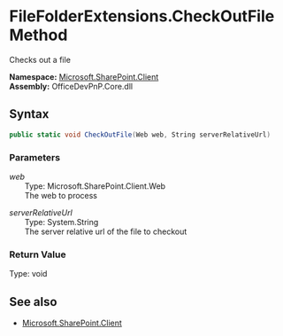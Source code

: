 # FileFolderExtensions.CheckOutFile Method  
Checks out a file  

**Namespace:** [Microsoft.SharePoint.Client](Microsoft.SharePoint.Client.md)  
**Assembly:** OfficeDevPnP.Core.dll  
## Syntax
```C#
public static void CheckOutFile(Web web, String serverRelativeUrl)
```
### Parameters
*web*  
&emsp;&emsp;Type: Microsoft.SharePoint.Client.Web  
&emsp;&emsp;The web to process  

*serverRelativeUrl*  
&emsp;&emsp;Type: System.String  
&emsp;&emsp;The server relative url of the file to checkout  

### Return Value
Type: void  

## See also
- [Microsoft.SharePoint.Client](Microsoft.SharePoint.Client.md)

